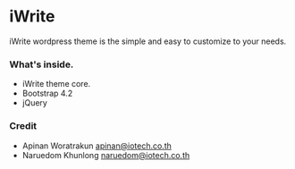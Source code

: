 # iWrite
iWrite wordpress theme is the simple and easy to customize to your needs.

### What's inside.
- iWrite theme core.
- Bootstrap 4.2
- jQuery

### Credit
- Apinan Woratrakun [apinan@iotech.co.th](apinan@iotech.co.th)
- Naruedom Khunlong [naruedom@iotech.co.th](naruedom@iotech.co.th)